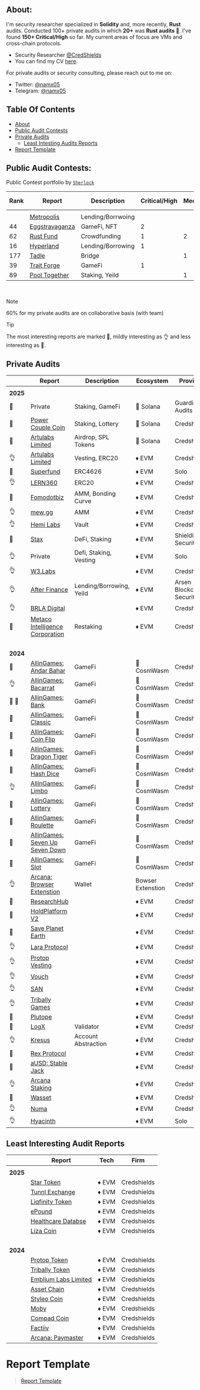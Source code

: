 ## About:

I'm security researcher specialized in **Solidity** and, more recently, **Rust** audits. Conducted 100+ private audits in which **20+** was **Rust audits 🦀**. I've found **150+ Critical/High** so far. My current areas of focus are VMs and cross-chain protocols.

- Security Researcher [@CredShields](https://credshields.com)
- You can find my CV [here](https://docs.google.com/document/d/1bXGsFB4y142gvz49MWaSB97BtRmleL4GBt4ydm9yVDM/edit?tab=t.0).

For private audits or security consulting, please reach out to me on:

- Twitter: [@namx05](https://x.com/namx05)
- Telegram: [@namx05](https://t.me/namx05)

## Table Of Contents

- [About](#about)
- [Public Audit Contests](#public-audit-contests)
- [Private Audits](#private-audits)
  - [Least Intesting Audits Reports](#least-interesting-audit-reports)
- [Report Template](#report-template)

## Public Audit Contests:

Public Contest portfolio by [`Sherlock`](https://audits.sherlock.xyz/watson/namx05)

| Rank | Report                                                                                                                         | Description       | Critical/High | Medium | Lang-Ecosystem | Platform  |
| ---- | ------------------------------------------------------------------------------------------------------------------------------ | ----------------- | ------------- | ------ | -------------- | --------- |
|      |                                                                                                                                |                   |               |        |                |           |
|      | [Metropolis]()                                                                                                                 | Lending/Borrwoing |               |        | ♦ EVM          | Cantina   |
| 44   | [Eggstravaganza](https://codehawks.cyfrin.io/c/2025-04-eggstravaganza/results?lt=contest&page=5&sc=xp&sj=reward&t=leaderboard) | GameFi, NFT       | 2             |        | ♦ EVM          | CodeHawks |
| 62   | [Rust Fund](https://codehawks.cyfrin.io/c/2025-03-rustfund/results?lt=contest&page=1&sc=xp&sj=reward&t=leaderboard)            | Crowdfunding      | 1             | 2      | 🦀 Solana      | CodeHawks |
| 16   | [Hyperland](https://cantina.xyz/competitions/cd180bb3-5d7d-46ed-8b99-d905e54a9d0b/leaderboard)                                 | Lending/Borrowing | 1             |        | ♦ EVM          | Cantina   |
| 177  | [Tadle](https://codehawks.cyfrin.io/c/2024-08-tadle/results?lt=contest&page=1&sc=reward&sj=reward&t=leaderboard)               | Bridge            |               | 1      | ♦ EVM          | CodeHawks |
| 39   | [Trait Forge](https://code4rena.com/audits/2024-07-traitforge)                                                                 | GameFi            | 1             |        | ♦ EVM          | CodeArena |
| 89   | [Pool Together](https://code4rena.com/audits/2023-07-pooltogether)                                                             | Staking, Yeild    |               | 1      | ♦ EVM          | CodeArena |

<br>

> [!NOTE]
> 60% for my private audits are on collaborative basis (with team)

> [!TIP]
> The most interesting reports are marked 💎, mildly interesting as 👌 and less interesting as 📰. <br>

## Private Audits

|             | Report                                                                                                     | Description              | Ecosystem         | Provider                  |
| ----------- | ---------------------------------------------------------------------------------------------------------- | ------------------------ | ----------------- | ------------------------- |
|             |
| <b>2025</b> |
| 💎          | Private                                                                                                    | Staking, GameFi          | 🦀 Solana         | Guardian Audits           |
| 💎          | [Power Couple Coin](audit-reports/pdf/Lottery_Contracts_Final_Audit_Report.pdf)                            | Staking, Lottery         | 🦀 Solana         | Credshields               |
| 💎          | [Artulabs Limited](audit-reports/pdf/Artu_Rust_Final_Audit_Report.pdf)                                     | Airdrop, SPL Tokens      | 🦀 Solana         | Credshields               |
| 👌          | [Artulabs Limited](audit-reports/pdf/Artu_Solidity_Final_Audit_Report.pdf)                                 | Vesting, ERC20           | ♦ EVM             | Credshields               |
| 📰          | [Superfund](audit-reports/pdf/Superfund_Audit_Final_Report.pdf)                                            | ERC4626                  | ♦ EVM             | Solo                      |
| 👌          | [LERN360](audit-reports/pdf/LERNToken_Final_Audit_Report.pdf)                                              | ERC20                    | ♦ EVM             | Credshields               |
| 💎          | [Fomodotbiz](audit-reports/pdf/Fomodotbiz_Final_Audit_Report.pdf)                                          | AMM, Bonding Curve       | ♦ EVM             | Credshields               |
| 👌          | [mew.gg](audit-reports/pdf/mew.gg_Contracts_Final_Audit_Report.pdf)                                        | AMM                      | ♦ EVM             | Credshields               |
| 👌          | [Hemi Labs](audit-reports/pdf/Hemi_Labs_Final_Audit_Report.pdf)                                            | Vault                    | ♦ EVM             | Credshields               |
| 📰          | [Stax](audit-reports/md/Stax-Security-Review.md)                                                           | DeFi, Staking            | ♦ EVM             | Shieldify Security        |
| 👌          | Private                                                                                                    | Defi, Staking, Vesting   | ♦ EVM             | Solo                      |
| 👌          | [W3.Labs](audit-reports/pdf/W3.labs_Final_Audit_Report.pdf)                                                |                          | ♦ EVM             | Credshields               |
| 👌          | [After Finance](audit-reports/pdf/After-Finance-Report.pdf)                                                | Lending/Borrowing, Yeild | ♦ EVM             | Arsen Blockchain Security |
| 👌          | [BRLA Digital](audit-reports/pdf/BRLA_Final_Audit_Report.pdf)                                              |                          | ♦ EVM             | Credshields               |
| 💎          | [Metaco Intelligence Corporation](audit-reports/pdf/Zoth_Final_Audit_Report.pdf)                           | Restaking                | ♦ EVM             | Credshields               |
| <br>        |
| <b>2024</b> |
| 📰          | [AllinGames: Andar Bahar](audit-reports/pdf/AllInGames_Andar_Bahar_Final_Audit_Report.pdf)                 | GameFi                   | 🦀 CosmWasm       | Credshields               |
| 👌          | [AllinGames: Bacarrat](audit-reports/pdf/AllInGames_Baccarat_Final_Audit_Report.pdf)                       | GameFi                   | 🦀 CosmWasm       | Credshields               |
| 💎 💎       | [AllinGames: Bank](audit-reports/pdf/AllInGames_Bank_Final_Audit_Report.pdf)                               | GameFi                   | 🦀 CosmWasm       | Credshields               |
| 💎          | [AllinGames: Classic](audit-reports/pdf/AllInGames_Classic_Dice_Final_Audit_Report.pdf)                    | GameFi                   | 🦀 CosmWasm       | Credshields               |
| 💎          | [AllinGames: Coin Flip](audit-reports/pdf/AllInGames_Coin_Flip_Final_Audit_Report.pdf)                     | GameFi                   | 🦀 CosmWasm       | Credshields               |
| 📰          | [AllinGames: Dragon Tiger](audit-reports/pdf/AllInGames_Dragon_Tiger_Final_Audit_Report.pdf)               | GameFi                   | 🦀 CosmWasm       | Credshields               |
| 💎          | [AllinGames: Hash Dice](audit-reports/pdf/AllInGames_Hash_Dice_Final_Audit_Report.pdf)                     | GameFi                   | 🦀 CosmWasm       | Credshields               |
| 👌          | [AllinGames: Limbo](audit-reports/pdf/AllInGames_Limbo_Final_Audit_Report.pdf)                             | GameFi                   | 🦀 CosmWasm       | Credshields               |
| 💎          | [AllinGames: Lottery](audit-reports/pdf/AllInGames_Lottery_Final_Audit_Report.pdf)                         | GameFi                   | 🦀 CosmWasm       | Credshields               |
| 📰          | [AllinGames: Roulette](audit-reports/pdf/AllInGames_Roulette_Final_Audit_Report.pdf)                       | GameFi                   | 🦀 CosmWasm       | Credshields               |
| 📰          | [AllinGames: Seven Up Seven Down](audit-reports/pdf/AllInGames_Seven_Up_Seven_Down_Final_Audit_Report.pdf) | GameFi                   | 🦀 CosmWasm       | Credshields               |
| 📰          | [AllinGames: Slot](audit-reports/pdf/AllInGames_Slots_Final_Audit_Report.pdf)                              | GameFi                   | 🦀 CosmWasm       | Credshields               |
| 👌          | [Arcana: Browser Extenstion](audit-reports/pdf/Arcana_Wallet_Final_Audit_Report.pdf)                       | Wallet                   | Bowser Extenstion | Credshields               |
| 📰          | [ResearchHub](audit-reports/pdf/ResearchHub_SmartContract_Final_Audit_Report.pdf)                          |                          | ♦ EVM             | Credshields               |
| 📰          | [HoldPlatform V2](audit-reports/pdf/HoldPlatform_Final_Audit_Report.pdf)                                   |                          | ♦ EVM             | Credshields               |
| 💎          | [Save Planet Earth](audit-reports/pdf/SPE_Smart_Contract_Final_Audit_Report.pdf)                           |                          | ♦ EVM             | Credshields               |
| 👌          | [Lara Protocol](audit-reports/pdf/Lara_Liquid_Staking_Final_Audit_Report.pdf)                              |                          | ♦ EVM             | Credshields               |
| 👌          | [Protop Vesting](audit-reports/pdf/Protop_Vesting_Contracts_Final_Report.pdf)                              |                          | ♦ EVM             | Credshields               |
| 👌          | [Vouch](audit-reports/pdf/Vouch_Contract_Final_Audit_Report.pdf)                                           |                          | ♦ EVM             | Credshields               |
| 👌          | [SAN](audit-reports/pdf/SAN_Final_Report.pdf)                                                              |                          | ♦ EVM             | Credshields               |
| 👌          | [Tribally Games](audit-reports/pdf/Tribally_Games_Final_Report.pdf)                                        |                          | ♦ EVM             | Credshields               |
| 💎          | [Plutope](audit-reports/pdf/Plutope_Final_Audit_Report.pdf)                                                |                          | ♦ EVM             | Credshields               |
| 💎          | [LogX](audit-reports/pdf/LogX_Token_Final_Report.pdf)                                                      | Validator                | ♦ EVM             | Credshields               |
| 👌          | [Kresus](audit-reports/pdf/Kresus_Final_Audit_Report.pdf)                                                  | Account Abstraction      | ♦ EVM             | Credshields               |
| 💎          | [Rex Protocol](audit-reports/pdf/Rex_Exchange_Final_Audit_Report.pdf)                                      |                          | ♦ EVM             | Credshields               |
| 💎          | [aUSD: Stable Jack](audit-reports/pdf/aUSD_SC_Final_Audit_Report.pdf)                                      |                          | ♦ EVM             | Credshields               |
| 👌          | [Arcana Staking](audit-reports/pdf/Arcana_Staking_Contract_Final_Audit_Report.pdf)                         |                          | ♦ EVM             | Credshields               |
| 💎          | [Wasset](audit-reports/pdf/Wasset_Final_Audit_Report.pdf)                                                  |                          | ♦ EVM             | Credshields               |
| 👌          | [Numa](audit-reports/pdf/Numa_Final_Audit_Report.pdf)                                                      |                          | ♦ EVM             | Credshields               |
| 👌          | [Hyacinth](audit-reports/md/Hyacinth-security-review.md)                                                   |                          | ♦ EVM             | Solo                      |

## Least Interesting Audit Reports

|             | Report                                                                            | Tech  | Firm        |
| ----------- | --------------------------------------------------------------------------------- | ----- | ----------- |
|             |                                                                                   |       |             |
| <b>2025</b> |                                                                                   |       |             |
|             | [Star Token](audit-reports/pdf/Star_FSTR_Token_Final_Audit_Report.pdf)            | ♦ EVM | Credshields |
|             | [Tunnl Exchange](audit-reports/pdf/TUNToken_Final_Audit_Report.pdf)               | ♦ EVM | Credshields |
|             | [Liqfinity Token](audit-reports/pdf/Liqfinity_Token_Final_Audit_Report.pdf)       | ♦ EVM | Credshields |
|             | [ePound](audit-reports/pdf/ePound_Final_Audit_Report.pdf)                         | ♦ EVM | Credshields |
|             | [Healthcare Databse](audit-reports/pdf/HealthCareDatabase_Final_Audit_Report.pdf) | ♦ EVM | Credshields |
|             | [Liza Coin](audit-reports/pdf/Liza_Coin_Final_Audit_Report.pdf)                   | ♦ EVM | Credshields |
| <br>        |                                                                                   |       |             |
| <b>2024</b> |                                                                                   |       |             |
|             | [Protop Token](audit-reports/pdf/Protop_Token_Contract_Final_Report.pdf)          | ♦ EVM | Credshields |
|             | [Tribally Token](audit-reports/pdf/Tribal_Token_Final_Report.pdf)                 | ♦ EVM | Credshields |
|             | [Emblium Labs Limited](audit-reports/pdf/Kaku_SmartContract_Final_Report.pdf)     | ♦ EVM | Credshields |
|             | [Asset Chain](audit-reports/pdf/Asset_Chain_Final_Audit_Report.pdf)               | ♦ EVM | Credshields |
|             | [Styleo Coin](audit-reports/pdf/Styleo_Coin_Final_Audit_Report.pdf)               | ♦ EVM | Credshields |
|             | [Moby](audit-reports/pdf/Moby_Smart_Contract_Final_Report.pdf)                    | ♦ EVM | Credshields |
|             | [Compad Coin](audit-reports/pdf/Compad_Coin_Final_Audit_Report.pdf)               | ♦ EVM | Credshields |
|             | [Factiiv](audit-reports/pdf/Factiiv_Token_Final_Audit_Report.pdf)                 | ♦ EVM | Credshields |
|             | [Arcana: Paymaster](audit-reports/pdf/Arcana_PayMaster_Final_Report.pdf)          | ♦ EVM | Credshields |

# Report Template

> [Report Template](audit-reports/report_template.md)
